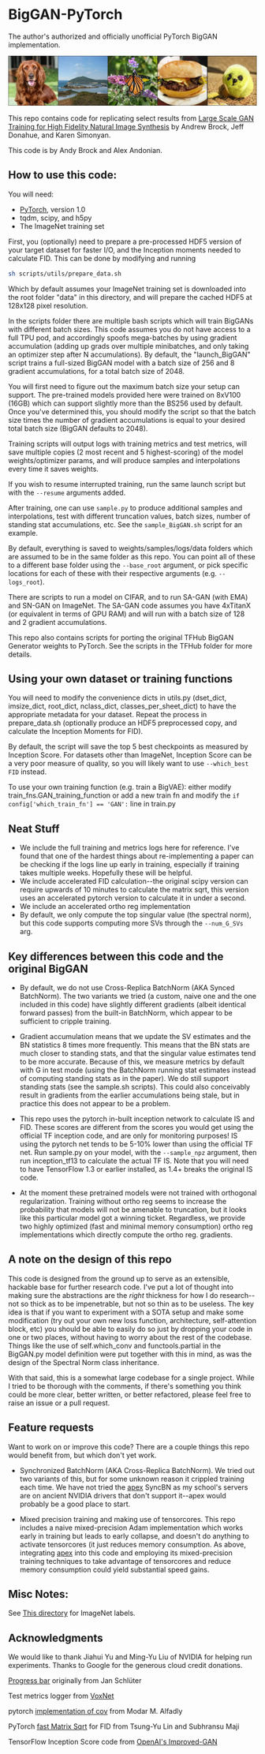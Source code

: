 # BigGAN-PyTorch
The author's authorized and officially unofficial PyTorch BigGAN implementation.

![Dogball? Dogball!](imgs/header_image.jpg?raw=true "Header")


This repo contains code for replicating select results from [Large Scale GAN Training for High Fidelity Natural Image Synthesis](https://arxiv.org/abs/1809.11096) by Andrew Brock, Jeff Donahue, and Karen Simonyan.

This code is by Andy Brock and Alex Andonian.

## How to use this code:
You will need:

- [PyTorch](https://pytorch.org/), version 1.0
- tqdm, scipy, and h5py
- The ImageNet training set

First, you (optionally) need to prepare a pre-processed HDF5 version of your target dataset for faster I/O, and the Inception moments needed to calculate FID. This can be done by modifying and running

```sh
sh scripts/utils/prepare_data.sh
```

Which by default assumes your ImageNet training set is downloaded into the root folder "data" in this directory, and will prepare the cached HDF5 at 128x128 pixel resolution.

In the scripts folder there are multiple bash scripts which will train BigGANs with different batch sizes. This code assumes you do not have access to a full TPU pod, and accordingly
spoofs mega-batches by using gradient accumulation (adding up grads over multiple minibatches, and only taking an optimizer step after N accumulations). By default, the "launch_BigGAN" script trains a
full-sized BigGAN model with a batch size of 256 and 8 gradient accumulations, for a total batch size of 2048.

You will first need to figure out the maximum batch size your setup can support. The pre-trained models provided here were trained on 8xV100 (16GB) which can support slightly more than the BS256 used by default.
Once you've determined this, you should modify the script so that the batch size times the number of gradient accumulations is equal to your desired total batch size (BigGAN defaults to 2048).

Training scripts will output logs with training metrics and test metrics, will save multiple copies (2 most recent and 5 highest-scoring) of the model weights/optimizer params, and will produce samples and interpolations every time it saves weights.

If you wish to resume interrupted training, run the same launch script but with the `--resume` arguments added.

After training, one can use `sample.py` to produce additional samples and interpolations, test with different truncation values, batch sizes, number of standing stat accumulations, etc. See the `sample_BigGAN.sh` script for an example.

By default, everything is saved to weights/samples/logs/data folders which are assumed to be in the same folder as this repo.
You can point all of these to a different base folder using the `--base_root` argument, or pick specific locations for each of these with their respective arguments (e.g. `--logs_root`).

There are scripts to run a model on CIFAR, and to run SA-GAN (with EMA) and SN-GAN on ImageNet. The SA-GAN code assumes you have 4xTitanX (or equivalent in terms of GPU RAM) and will run with a batch size of 128 and 2 gradient accumulations.

This repo also contains scripts for porting the original TFHub BigGAN Generator weights to PyTorch. See the scripts in the TFHub folder for more details.


## Using your own dataset or training functions
You will need to modify the convenience dicts in utils.py (dset_dict, imsize_dict, root_dict, nclass_dict, classes_per_sheet_dict) to have the appropriate metadata for your dataset. 
Repeat the process in prepare_data.sh (optionally produce an HDF5 preprocessed copy, and calculate the Inception Moments for FID).

By default, the script will save the top 5 best checkpoints as measured by Inception Score. 
For datasets other than ImageNet, Inception Score can be a very poor measure of quality, so you will likely want to use `--which_best FID` instead.

To use your own training function (e.g. train a BigVAE): either modify train_fns.GAN_training_function or add a new train fn and modify the `if config['which_train_fn'] == 'GAN':` line in train.py

## Neat Stuff
- We include the full training and metrics logs here for reference. I've found that one of the hardest things about re-implementing a paper can be checking if the logs line up early in training,
especially if training takes multiple weeks. Hopefully these will be helpful.
- We include accelerated FID calculation--the original scipy version can require upwards of 10 minutes to calculate the matrix sqrt, this version uses an accelerated pytorch version to calculate it in under a second.
- We include an accelerated ortho reg implementation
- By default, we only compute the top singular value (the spectral norm), but this code supports computing more SVs through the `--num_G_SVs` arg.

## Key differences between this code and the original BigGAN
- By default, we do not use Cross-Replica BatchNorm (AKA Synced BatchNorm). 
The two variants we tried (a custom, naive one and the one included in this code) have slightly different gradients (albeit identical forward passes) from the built-in BatchNorm, which appear to be sufficient to cripple training.

- Gradient accumulation means that we update the SV estimates and the BN statistics 8 times more frequently. This means that the BN stats are much closer to standing stats, and that the singular value estimates tend to be more accurate.
Because of this, we measure metrics by default with G in test mode (using the BatchNorm running stat estimates instead of computing standing stats as in the paper). We do still support standing stats (see the sample.sh scripts).
This could also conceivably result in gradients from the earlier accumulations being stale, but in practice this does not appear to be a problem.

- This repo uses the pytorch in-built inception network to calculate IS and FID. 
These scores are different from the scores you would get using the official TF inception code, and are only for monitoring purposes!
IS using the pytorch net tends to be 5-10% lower than using the official TF net.
Run sample.py on your model, with the `--sample_npz` argument, then run inception_tf13 to calculate the actual TF IS. Note that you will need to have TensorFlow 1.3 or earlier installed, as 1.4+ breaks the original IS code.

- At the moment these pretrained models were not trained with orthogonal regularization. Training without ortho reg seems to increase the probability that models will not be amenable to truncation,
but it looks like this particular model got a winning ticket. Regardless, we provide two highly optimized (fast and minimal memory consumption) ortho reg implementations which directly compute the ortho reg. gradients.

## A note on the design of this repo
This code is designed from the ground up to serve as an extensible, hackable base for further research code. 
I've put a lot of thought into making sure the abstractions are the *right* thickness for how I do research--not so thick as to be impenetrable, but not so thin as to be useless.
The key idea is that if you want to experiment with a SOTA setup and make some modification (try out your own new loss function, architecture, self-attention block, etc) you should be able to easily do so just by dropping your code in one or two places, without having to worry about the rest of the codebase.
Things like the use of self.which_conv and functools.partial in the BigGAN.py model definition were put together with this in mind, as was the design of the Spectral Norm class inheritance.

With that said, this is a somewhat large codebase for a single project. While I tried to be thorough with the comments, if there's something you think could be more clear, better written, or better refactored, please feel free to raise an issue or a pull request.

## Feature requests
Want to work on or improve this code? There are a couple things this repo would benefit from, but which don't yet work.

- Synchronized BatchNorm (AKA Cross-Replica BatchNorm). We tried out two variants of this, but for some unknown reason it crippled training each time.
  We have not tried the [apex](https://github.com/NVIDIA/apex) SyncBN as my school's servers are on ancient NVIDIA drivers that don't support it--apex would probably be a good place to start.
  
- Mixed precision training and making use of tensorcores. This repo includes a naive mixed-precision Adam implementation which works early in training but leads to early collapse, and doesn't do anything to activate tensorcores (it just reduces memory consumption.
  As above, integrating [apex](https://github.com/NVIDIA/apex) into this code and employing its mixed-precision training techniques to take advantage of tensorcores and reduce memory consumption could yield substantial speed gains.

## Misc Notes:
See [This directory](https://gist.github.com/yrevar/942d3a0ac09ec9e5eb3a) for ImageNet labels.

## Acknowledgments
We would like to thank Jiahui Yu and Ming-Yu Liu of NVIDIA for helping run experiments. Thanks to Google for the generous cloud credit donations.

[Progress bar](https://github.com/Lasagne/Recipes/tree/master/papers/densenet) originally from Jan Schlüter

Test metrics logger from [VoxNet](https://github.com/dimatura/voxnet)

pytorch [implementation of cov](https://discuss.pytorch.org/t/covariance-and-gradient-support/16217/2) from Modar M. Alfadly

PyTorch [fast Matrix Sqrt](https://github.com/msubhransu/matrix-sqrt) for FID from Tsung-Yu Lin and Subhransu Maji

TensorFlow Inception Score code from [OpenAI's Improved-GAN](https://github.com/openai/improved-gan)

